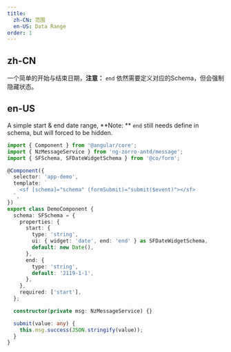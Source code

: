 ```yaml
---
title:
  zh-CN: 范围
  en-US: Data Range
order: 1
---
```


## zh-CN

一个简单的开始与结束日期，**注意：** `end` 依然需要定义对应的Schema，但会强制隐藏状态。

## en-US

A simple start & end date range, **Note: ** `end` still needs define in schema, but will forced to be hidden.

```ts
import { Component } from '@angular/core';
import { NzMessageService } from 'ng-zorro-antd/message';
import { SFSchema, SFDateWidgetSchema } from '@co/form';

@Component({
  selector: 'app-demo',
  template: `
    <sf [schema]="schema" (formSubmit)="submit($event)"></sf>
  `,
})
export class DemoComponent {
  schema: SFSchema = {
    properties: {
      start: {
        type: 'string',
        ui: { widget: 'date', end: 'end' } as SFDateWidgetSchema,
        default: new Date(),
      },
      end: {
        type: 'string',
        default: '2119-1-1',
      },
    },
    required: ['start'],
  };

  constructor(private msg: NzMessageService) {}

  submit(value: any) {
    this.msg.success(JSON.stringify(value));
  }
}
```
